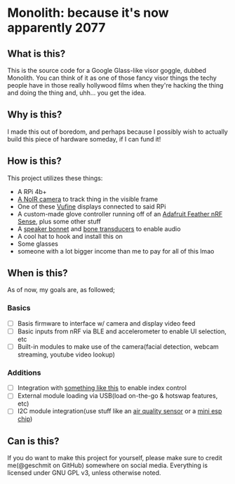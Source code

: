 # Monolith: because it's now apparently 2077

## What is this?
This is the source code for a Google Glass-like visor goggle, dubbed Monolith. You can think of it as one of those fancy visor things the techy people have in those really hollywood films when they're hacking the thing and doing the thing and, uhh... you get the idea.

## Why is this?
I made this out of boredom, and perhaps because I possibly wish to actually build this piece of hardware someday, if I can fund it!

## How is this?
This project utilizes these things:
- A RPi 4b+
- [A NoIR camera](https://www.adafruit.com/product/3100) to track thing in the visible frame
- One of these [Vufine](https://www.amazon.com/Vufine-006011-Wearable-Display/dp/B01MZ89QXF/) displays connected to said RPi
- A custom-made glove controller running off of an [Adafruit Feather nRF Sense](https://www.adafruit.com/product/4516), plus some other stuff
- A [speaker bonnet](https://www.adafruit.com/product/3346) and [bone transducers](https://www.adafruit.com/product/1674) to enable audio
- A cool hat to hook and install this on
- Some glasses
- someone with a lot bigger income than me to pay for all of this lmao

## When is this?
As of now, my goals are, as followed;

### Basics
- [ ] Basis firmware to interface w/ camera and display video feed
- [ ] Basic inputs from nRF via BLE and accelerometer to enable UI selection, etc
- [ ] Built-in modules to make use of the camera(facial detection, webcam streaming, youtube video lookup)

### Additions
- [ ] Integration with [something like this](https://www.adafruit.com/product/1070) to enable index control
- [ ] External module loading via USB(load on-the-go & hotswap features, etc)
- [ ] I2C module integration(use stuff like an [air quality sensor](https://www.adafruit.com/product/3709) or a [mini esp chip](https://www.adafruit.com/product/5405))

## Can is this?
If you do want to make this project for yourself, please make sure to credit me(@geschmit on GitHub) somewhere on social media. Everything is licensed under GNU GPL v3, unless otherwise noted.
